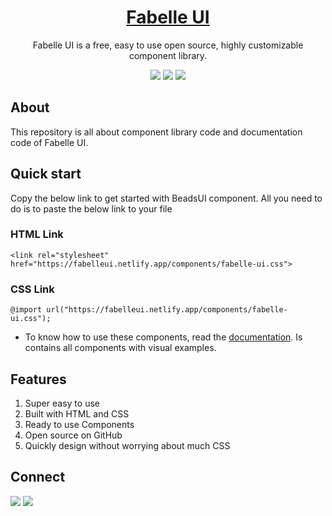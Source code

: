 <div align="center">

# [Fabelle UI](https://fabelleui.netlify.app/) 
  
Fabelle UI is a free, easy to use open source, highly customizable component library.

![](https://img.shields.io/badge/HTML5-E34F26?style=for-the-badge&logo=html5&logoColor=white)
![](https://img.shields.io/badge/CSS3-1572B6?style=for-the-badge&logo=css3&logoColor=white)
![](https://img.shields.io/badge/JavaScript-F7DF1E?style=for-the-badge&logo=javascript&logoColor=black)

</div>

## About

This repository is all about component library code and documentation code of Fabelle UI.

## Quick start

Copy the below link to get started with BeadsUI component. All you need to do is to paste the below link to your file

### HTML Link

``` <link rel="stylesheet" href="https://fabelleui.netlify.app/components/fabelle-ui.css"> ```

### CSS Link

``` @import url("https://fabelleui.netlify.app/components/fabelle-ui.css"); ```

- To know how to use these components, read the [documentation](https://fabelleui.netlify.app/documentation/docs.html). Is contains all components with visual examples.

## Features

1. Super easy to use
1. Built with HTML and CSS
1. Ready to use Components
1. Open source on GitHub
1. Quickly design without worrying about much CSS


## Connect

<a href="https://twitter.com/arjun_comp_geek"><img src="https://img.shields.io/badge/Twitter-1DA1F2?style=for-the-badge&logo=twitter&logoColor=white"/></a>
<a href="https://www.linkedin.com/in/arjun-kumar-a752731a2"><img src="https://img.shields.io/badge/LinkedIn-0077B5?style=for-the-badge&logo=linkedin&logoColor=white"/></a>


